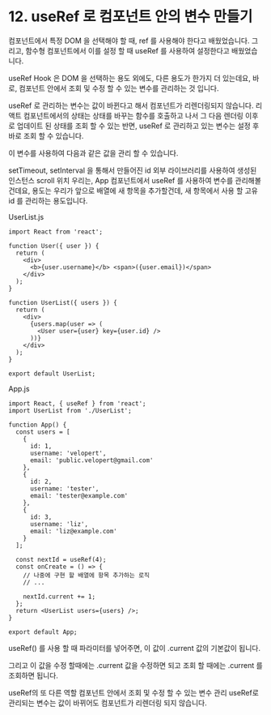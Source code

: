 # 12. useRef 로 컴포넌트 안의 변수 만들기
컴포넌트에서 특정 DOM 을 선택해야 할 때, ref 를 사용해야 한다고 배웠었습니다. 그리고, 함수형 컴포넌트에서 이를 설정 할 때 useRef 를 사용하여 설정한다고 배웠었습니다.
 
useRef Hook 은 DOM 을 선택하는 용도 외에도, 다른 용도가 한가지 더 있는데요, 바로, 컴포넌트 안에서 조회 및 수정 할 수 있는 변수를 관리하는 것 입니다.
 
useRef 로 관리하는 변수는 값이 바뀐다고 해서 컴포넌트가 리렌더링되지 않습니다. 리액트 컴포넌트에서의 상태는 상태를 바꾸는 함수를 호출하고 나서 그 다음 렌더링 이후로 업데이트 된 상태를 조회 할 수 있는 반면, useRef 로 관리하고 있는 변수는 설정 후 바로 조회 할 수 있습니다.
 
이 변수를 사용하여 다음과 같은 값을 관리 할 수 있습니다.
 
setTimeout, setInterval 을 통해서 만들어진 id
외부 라이브러리를 사용하여 생성된 인스턴스
scroll 위치
우리는, App 컴포넌트에서 useRef 를 사용하여 변수를 관리해볼건데요, 용도는 우리가 앞으로 배열에 새 항목을 추가할건데, 새 항목에서 사용 할 고유 id 를 관리하는 용도입니다.
 
UserList.js
```
import React from 'react';

function User({ user }) {
  return (
    <div>
      <b>{user.username}</b> <span>({user.email})</span>
    </div>
  );
}

function UserList({ users }) {
  return (
    <div>
      {users.map(user => (
        <User user={user} key={user.id} />
      ))}
    </div>
  );
}

export default UserList;
```
 
App.js
```
import React, { useRef } from 'react';
import UserList from './UserList';

function App() {
  const users = [
    {
      id: 1,
      username: 'velopert',
      email: 'public.velopert@gmail.com'
    },
    {
      id: 2,
      username: 'tester',
      email: 'tester@example.com'
    },
    {
      id: 3,
      username: 'liz',
      email: 'liz@example.com'
    }
  ];

  const nextId = useRef(4);
  const onCreate = () => {
    // 나중에 구현 할 배열에 항목 추가하는 로직
    // ...

    nextId.current += 1;
  };
  return <UserList users={users} />;
}

export default App;
```
useRef() 를 사용 할 때 파라미터를 넣어주면, 이 값이 .current 값의 기본값이 됩니다.
 
그리고 이 값을 수정 할때에는 .current 값을 수정하면 되고 조회 할 때에는 .current 를 조회하면 됩니다.
 
useRef의 또 다른 역할
컴포넌트 안에서 조회 및 수정 할 수 있는 변수 관리
useRef로 관리되는 변수는 값이 바뀌어도 컴포넌트가 리렌더링 되지 않습니다.